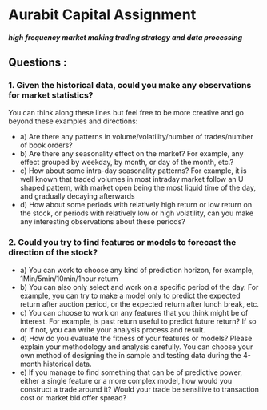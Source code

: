 # Aurabit Capital Assignment

##### high frequency market making trading strategy and data processing

## Questions :

### 1. Given the historical data, could you make any observations for market statistics? 
You can think along these lines but feel free to be more creative and go beyond these examples and directions:
- a) Are there any patterns in volume/volatility/number of trades/number of book orders?
- b) Are there any seasonality effect on the market? For example, any effect grouped by weekday, by month, or day of the month, etc.?
- c) How about some intra-day seasonality patterns? For example, it is well known that traded volumes in most intraday market follow an U shaped pattern, with market open being the most liquid time of the day, and gradually decaying afterwards
- d) How about some periods with relatively high return or low return on the stock, or periods with relatively low or high volatility, can you make any interesting observations about these periods?

### 2. Could you try to find features or models to forecast the direction of the stock?
- a) You can work to choose any kind of prediction horizon, for example, 1Min/5min/10min/1hour return
- b) You can also only select and work on a specific period of the day. For example, you can try to make a model only to predict the expected return after auction period, or the expected return after lunch break, etc.
- c) You can choose to work on any features that you think might be of interest. For example, is past return useful to predict future return? If so or if not, you can write your analysis process and result.
- d) How do you evaluate the fitness of your features or models? Please explain your methodology and analysis carefully. You can choose your own method of designing the in sample and testing data during the 4-month historical data.
- e) If you manage to find something that can be of predictive power, either a single feature or a more complex model, how would you construct a trade around it? Would your trade be sensitive to transaction cost or market bid offer spread? 
